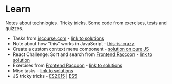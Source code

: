 # Learn
Notes about technlogies. Tricky tricks. Some code from exercises, tests and quizzes.

* Tasks from [jscourse.com](http://jscourse.com/tasks/) - [link to solutions](/jscourse.com)
* Note about how "this" works in JavaScript - [this-is-crazy](/this-is-crazy)
* Create a custom context menu component - [solution on pure JS](/custom-context-menu)
* React Challenge: Sort and search from [Frontend Raccoon](http://jsraccoon.ru/react-challenge-sort-and-search) - [link to solution](https://github.com/re5pawn/react-challenge-sort-and-search)
* Exercises from [Frontend Raccoon](http://jsraccoon.ru/type/exercise) - [link to solutions](/jsraccoon)
* Misc tasks - [link to solutions](/misc)
* JS tricky tricks - [ES2015](/es2015-tricks) | [ES5](/js-tricks)
